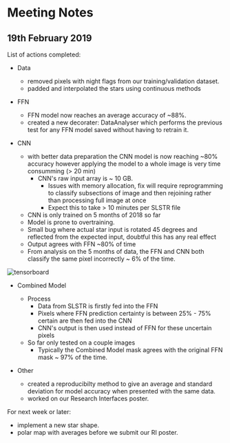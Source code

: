 # Meeting Notes

## 19th February 2019

List of actions completed:

- Data

  - removed pixels with night flags from our training/validation dataset.
  - padded and interpolated the stars using continuous methods

- FFN
  - FFN model now reaches an average accuracy of ~88%.
  - created a new decorater: DataAnalyser which performs the previous test for any FFN model saved without having to retrain it.

- CNN
  - with better data preparation the CNN model is now reaching ~80% accuracy however applying the model to a whole image is very time consumming (> 20 min)
    - CNN's raw input array is ~ 10 GB.
      - Issues with memory allocation, fix will require reprogramming to classify subsections of image and then rejoining rather than processing full image at once
      - Expect this to take > 10 minutes per SLSTR file
  - CNN is only trained on 5 months of 2018 so far
  - Model is prone to overtraining. 
  - Small bug where actual star input is rotated 45 degrees and reflected from the expected input, doubtful this has any real effect
  - Output agrees with FFN ~80% of time
  - From analysis on the 5 months of data, the FFN and CNN both classify the same pixel incorrectly ~ 6% of the time.

![tensorboard](http://www.hep.ph.ic.ac.uk/~trz15/tensorboard2.png)

- Combined Model
  - Process
    - Data from SLSTR is firstly fed into the FFN
    - Pixels where FFN prediction certainty is between 25% - 75% certain are then fed into the CNN
    - CNN's output is then used instead of FFN for these uncertain pixels
  - So far only tested on a couple images
    - Typically the Combined Model mask agrees with the original FFN mask ~ 97% of the time.


- Other
  - created a reproducibilty method to give an average and standard deviation for model accuracy when presented with the same data.
  - worked on our Research Interfaces poster.


For next week or later:

- implement a new star shape.
- polar map with averages before we submit our RI poster.